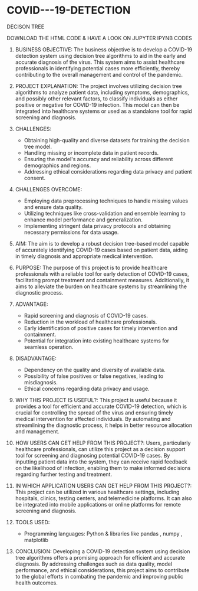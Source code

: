 # COVID---19-DETECTION
DECISON TREE

DOWNLOAD THE HTML CODE & HAVE A LOOK ON JUPYTER IPYNB CODES

1. BUSINESS OBJECTIVE:
   The business objective is to develop a COVID-19 detection system using decision tree algorithms to aid in the early and accurate diagnosis of the virus. This system aims to assist healthcare professionals in identifying potential cases more efficiently, thereby contributing to the overall management and control of the pandemic.

2. PROJECT EXPLANATION:
   The project involves utilizing decision tree algorithms to analyze patient data, including symptoms, demographics, and possibly other relevant factors, to classify individuals as either positive or negative for COVID-19 infection. This model can then be integrated into healthcare systems or used as a standalone tool for rapid screening and diagnosis.

3. CHALLENGES:
   - Obtaining high-quality and diverse datasets for training the decision tree model.
   - Handling missing or incomplete data in patient records.
   - Ensuring the model's accuracy and reliability across different demographics and regions.
   - Addressing ethical considerations regarding data privacy and patient consent.

4. CHALLENGES OVERCOME:
   - Employing data preprocessing techniques to handle missing values and ensure data quality.
   - Utilizing techniques like cross-validation and ensemble learning to enhance model performance and generalization.
   - Implementing stringent data privacy protocols and obtaining necessary permissions for data usage.

5. AIM:
   The aim is to develop a robust decision tree-based model capable of accurately identifying COVID-19 cases based on patient data, aiding in timely diagnosis and appropriate medical intervention.

6. PURPOSE:
   The purpose of this project is to provide healthcare professionals with a reliable tool for early detection of COVID-19 cases, facilitating prompt treatment and containment measures. Additionally, it aims to alleviate the burden on healthcare systems by streamlining the diagnostic process.

7. ADVANTAGE:
   - Rapid screening and diagnosis of COVID-19 cases.
   - Reduction in the workload of healthcare professionals.
   - Early identification of positive cases for timely intervention and containment.
   - Potential for integration into existing healthcare systems for seamless operation.

8. DISADVANTAGE:
   - Dependency on the quality and diversity of available data.
   - Possibility of false positives or false negatives, leading to misdiagnosis.
   - Ethical concerns regarding data privacy and usage.

9. WHY THIS PROJECT IS USEFUL?:
   This project is useful because it provides a tool for efficient and accurate COVID-19 detection, which is crucial for controlling the spread of the virus and ensuring timely medical intervention for affected individuals. By automating and streamlining the diagnostic process, it helps in better resource allocation and management.

10. HOW USERS CAN GET HELP FROM THIS PROJECT?:
    Users, particularly healthcare professionals, can utilize this project as a decision support tool for screening and diagnosing potential COVID-19 cases. By inputting patient data into the system, they can receive rapid feedback on the likelihood of infection, enabling them to make informed decisions regarding further testing and treatment.

11. IN WHICH APPLICATION USERS CAN GET HELP FROM THIS PROJECT?:
    This project can be utilized in various healthcare settings, including hospitals, clinics, testing centers, and telemedicine platforms. It can also be integrated into mobile applications or online platforms for remote screening and diagnosis.

12. TOOLS USED:
    - Programming languages: Python & libraries like pandas , numpy , matplotlib 
13. CONCLUSION:
    Developing a COVID-19 detection system using decision tree algorithms offers a promising approach for efficient and accurate diagnosis. By addressing challenges such as data quality, model performance, and ethical considerations, this project aims to contribute to the global efforts in combating the pandemic and improving public health outcomes.
